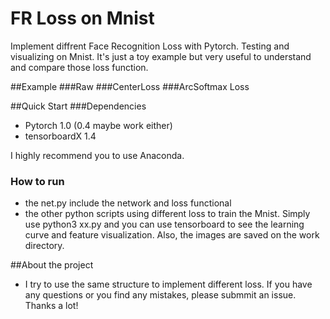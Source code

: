 # FR Loss on Mnist
Implement diffrent Face Recognition Loss with Pytorch. Testing and visualizing on Mnist. It's just a toy example but very useful to understand and compare those loss function.

##Example
###Raw 
###CenterLoss 
###ArcSoftmax Loss 


##Quick Start
###Dependencies
- Pytorch 1.0 (0.4 maybe work either)
- tensorboardX 1.4

I highly recommend you to use Anaconda.
### How to run
- the net.py include the network and loss functional
- the other python scripts using different loss to train the Mnist. Simply use python3 xx.py and you can use tensorboard to see the learning curve and feature visualization. Also, the images are saved on the work directory.

##About the project
- I try to use the same structure to implement different loss. If you have any questions or you find any mistakes, please submmit an issue. Thanks a lot!

